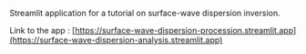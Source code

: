 Streamlit application for a tutorial on surface-wave dispersion inversion.

Link to the app : [https://surface-wave-dispersion-procession.streamlit.app](https://surface-wave-dispersion-analysis.streamlit.app)

